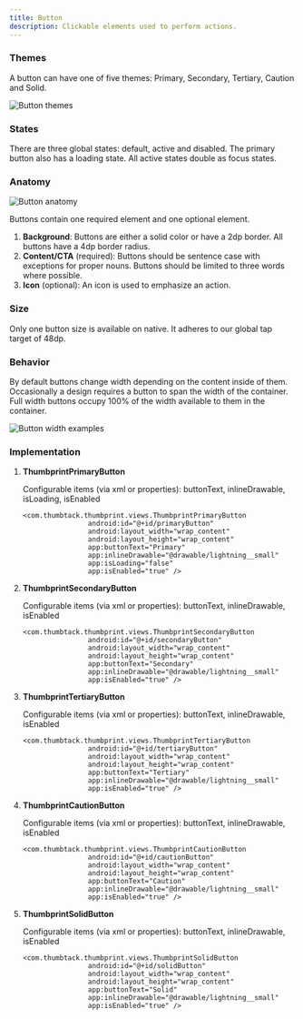 ```yaml
---
title: Button
description: Clickable elements used to perform actions.
---
```

### Themes

A button can have one of five themes: Primary, Secondary, Tertiary, Caution and Solid.

![Button themes](/img/button_states.png "Button themes")

### States

There are three global states: default, active and disabled. The primary button also has a loading state. All active states double as focus states.

### Anatomy

![Button anatomy](/img/button_anatomy.png "Button anatomy")

Buttons contain one required element and one optional element.

1. **Background**: Buttons are either a solid color or have a 2dp border. All buttons have a 4dp border radius.
2. **Content/CTA** (required): Buttons should be sentence case with exceptions for proper nouns. Buttons should be limited to three words where possible.
3. **Icon** (optional): An icon is used to emphasize an action.

### Size

Only one button size is available on native. It adheres to our global tap target of 48dp.

### Behavior

By default buttons change width depending on the content inside of them. Occasionally a design requires a button to span the width of the container. Full width buttons occupy 100% of the width available to them in the container.

![Button width examples](/img/button_widths.png "Button width examples")

### Implementation

1. **ThumbprintPrimaryButton**

   Configurable items (via xml or properties): buttonText, inlineDrawable, isLoading, isEnabled

   ```
   <com.thumbtack.thumbprint.views.ThumbprintPrimaryButton
                   android:id="@+id/primaryButton"
                   android:layout_width="wrap_content"
                   android:layout_height="wrap_content"
                   app:buttonText="Primary"
                   app:inlineDrawable="@drawable/lightning__small"
                   app:isLoading="false"
                   app:isEnabled="true" />
   ```
2. **ThumbprintSecondaryButton**

   Configurable items (via xml or properties): buttonText, inlineDrawable, isEnabled

   ```
   <com.thumbtack.thumbprint.views.ThumbprintSecondaryButton
                   android:id="@+id/secondaryButton"
                   android:layout_width="wrap_content"
                   android:layout_height="wrap_content"
                   app:buttonText="Secondary"
                   app:inlineDrawable="@drawable/lightning__small"
                   app:isEnabled="true" />
   ```
3. **ThumbprintTertiaryButton**

   Configurable items (via xml or properties): buttonText, inlineDrawable, isEnabled

   ```
   <com.thumbtack.thumbprint.views.ThumbprintTertiaryButton
                   android:id="@+id/tertiaryButton"
                   android:layout_width="wrap_content"
                   android:layout_height="wrap_content"
                   app:buttonText="Tertiary"
                   app:inlineDrawable="@drawable/lightning__small"
                   app:isEnabled="true" />
   ```
4. **ThumbprintCautionButton**

   Configurable items (via xml or properties): buttonText, inlineDrawable, isEnabled

   ```
   <com.thumbtack.thumbprint.views.ThumbprintCautionButton
                   android:id="@+id/cautionButton"
                   android:layout_width="wrap_content"
                   android:layout_height="wrap_content"
                   app:buttonText="Caution"
                   app:inlineDrawable="@drawable/lightning__small"
                   app:isEnabled="true" />
   ```
5. **ThumbprintSolidButton**

   Configurable items (via xml or properties): buttonText, inlineDrawable, isEnabled

   ```
   <com.thumbtack.thumbprint.views.ThumbprintSolidButton
                   android:id="@+id/solidButton"
                   android:layout_width="wrap_content"
                   android:layout_height="wrap_content"
                   app:buttonText="Solid"
                   app:inlineDrawable="@drawable/lightning__small"
                   app:isEnabled="true" />
   ```
